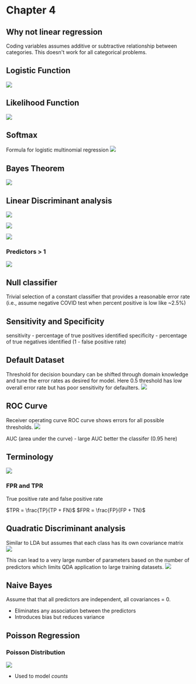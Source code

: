 # Chapter 4

## Why not linear regression
Coding variables assumes additive or subtractive relationship between categories.
This doesn't work for all categorical problems.

## Logistic Function
![](../code/ISLWork/images/2022-03-25-23-26-02.png)

## Likelihood Function
![](../code/ISLWork/images/2022-03-25-23-27-42.png)

## Softmax
Formula for logistic multinomial regression
![](images/2022-03-27-12-28-31.png)


## Bayes Theorem
![](images/2022-04-05-20-39-27.png)

## Linear Discriminant analysis
![](images/2022-04-11-22-13-48.png)

![](images/2022-04-11-22-14-56.png)

![](images/2022-04-11-22-15-07.png)

### Predictors > 1 
![](images/2022-04-11-22-22-50.png)

## Null classifier
Trivial selection of a constant classifier that provides a reasonable error rate (i.e., assume negative COVID test when percent positive is low like ~2.5%)

## Sensitivity and Specificity
sensitivity - percentage of true positives identified
specificity - percentage of true negatives identified (1 - false positive rate)

## Default Dataset
Threshold for decision boundary can be shifted through domain knowledge and tune the error rates as desired for model.
Here 0.5 threshold has low overall error rate but has poor sensitivity for defaulters.
![](images/2022-04-11-22-53-47.png)

## ROC Curve
Receiver operating curve
ROC curve shows errors for all possible thresholds.
![](images/2022-04-11-22-55-00.png)

AUC (area under the curve) - large AUC better the classifer (0.95 here)

## Terminology
![](images/2022-04-11-22-58-51.png)

### FPR and TPR
True positive rate and false positive rate

$TPR = \frac{TP}{TP + FN}$
$FPR = \frac{FP}{FP + TN}$

## Quadratic Discriminant analysis
Similar to LDA but assumes that each class has its own covariance matrix 
![](images/2022-04-11-23-11-13.png)

This can lead to a very large number of parameters based on the number of predictors which limits QDA application to large training datasets.
![](images/2022-04-11-23-12-43.png)

## Naive Bayes
Assume that that all predictors are independent, all covariances = 0.
- Eliminates any association between the predictors
- Introduces bias but reduces variance

## Poisson Regression

### Poisson Distribution
![](images/2022-04-16-12-50-18.png)
- Used to model *counts*
